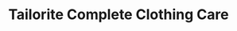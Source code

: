 ---
title: "Tailorite Complete Clothing Care"
url: /chicago/tailorite-complete-clothing-care-south-doctor-martin-luther-king-junior-drive/
shop: laundry
---
